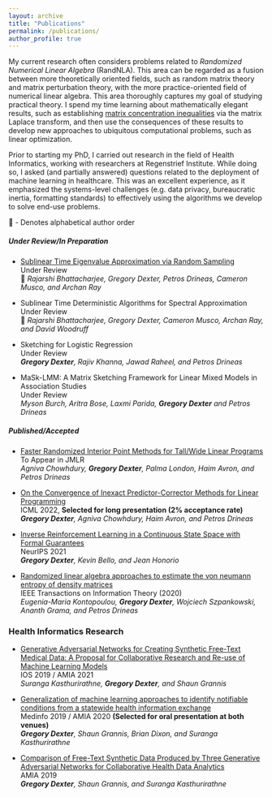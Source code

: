 ```yaml
---
layout: archive
title: "Publications"
permalink: /publications/
author_profile: true
---
```

<!-- 
{% if author.googlescholar %}
  You can also find my articles on <u><a href="{{author.googlescholar}}">my Google Scholar profile</a>.</u>
{% endif %}

{% include base_path %} -->

<!-- 
{% for post in site.publications reversed %}
  {% include archive-single.html %}
{% endfor %}
 -->
 
My current research often considers problems related to *Randomized Numerical Linear Algebra* (RandNLA).  This area can be regarded as a fusion between more theoretically oriented fields, such as random matrix theory and matrix perturbation theory, with the more practice-oriented field of numerical linear algebra.  This area thoroughly captures my goal of studying practical theory.  I spend my time learning about mathematically elegant results, such as establishing [matrix concentration inequalities](https://arxiv.org/pdf/1501.01571.pdf) via the matrix Laplace transform, and then use the consequences of these results to develop new approaches to ubiquitous computational problems, such as linear optimization.

Prior to starting my PhD, I carried out research in the field of Health Informatics, working with researchers at Regenstrief Institute.  While doing so, I asked (and partially answered) questions related to the deployment of machine learning in healthcare.  This was an excellent experience, as it emphasized the systems-level challenges (e.g. data privacy, bureaucratic inertia, formatting standards) to effectively using the algorithms we develop to solve end-use problems.   



🔸 - Denotes alphabetical author order

##### Under Review/In Preparation

* [Sublinear Time Eigenvalue Approximation via Random Sampling](https://arxiv.org/pdf/2109.07647)\
Under Review\
🔸 _Rajarshi Bhattacharjee, Gregory Dexter, Petros Drineas, Cameron Musco, and Archan Ray_

* Sublinear Time Deterministic Algorithms for Spectral Approximation\
Under Review\
🔸 _Rajarshi Bhattacharjee, Gregory Dexter, Cameron Musco, Archan Ray, and David Woodruff_

* Sketching for Logistic Regression\
Under Review\
_**Gregory Dexter**, Rajiv Khanna, Jawad Raheel, and Petros Drineas_

* MaSk-LMM: A Matrix Sketching Framework for Linear Mixed Models in Association Studies\
Under Review\
_Myson Burch, Aritra Bose, Laxmi Parida, **Gregory Dexter** and Petros Drineas_





##### Published/Accepted

* [Faster Randomized Interior Point Methods for Tall/Wide Linear Programs](https://arxiv.org/pdf/2209.08722.pdf)\
To Appear in JMLR\
_Agniva Chowhdury, **Gregory Dexter**, Palma London, Haim Avron, and Petros Drineas_


* [On the Convergence of Inexact Predictor-Corrector Methods for Linear Programming](https://arxiv.org/pdf/2202.01756.pdf)\
ICML 2022, **Selected for long presentation (2% acceptance rate)**\
_**Gregory Dexter**, Agniva Chowhdury, Haim Avron, and Petros Drineas_


* [Inverse Reinforcement Learning in a Continuous State Space with Formal Guarantees](https://arxiv.org/pdf/2102.07937.pdf)\
NeurIPS 2021\
_**Gregory Dexter**, Kevin Bello, and Jean Honorio_

* [Randomized linear algebra approaches to estimate the von neumann entropy of density matrices](https://arxiv.org/pdf/1801.01072)\
IEEE Transactions on Information Theory (2020)\
_Eugenia-Maria Kontopoulou, **Gregory Dexter**, Wojciech Szpankowski, Ananth Grama, and Petros Drineas_

### Health Informatics Research
* [Generative Adversarial Networks for Creating Synthetic Free-Text Medical Data: A Proposal for Collaborative Research and Re-use of Machine Learning Models](https://pubmed.ncbi.nlm.nih.gov/34457148/)\
IOS 2019 / AMIA 2021 \
_Suranga Kasthurirathne, **Gregory Dexter**, and Shaun Grannis_


* [Generalization of machine learning approaches to identify notifiable conditions from a statewide health information exchange](https://pubmed.ncbi.nlm.nih.gov/32477634/)\
Medinfo 2019 / AMIA 2020 **(Selected for oral presentation at both venues)**\
_**Gregory Dexter**, Shaun Grannis, Brian Dixon, and Suranga Kasthurirathne_


* [Comparison of Free-Text Synthetic Data Produced by Three Generative Adversarial Networks for Collaborative Health Data Analytics](https://knowledge.amia.org/69862-amia-1.4570936/t006-1.4574499/t006-1.4574500/3202569-1.4574768/3200933-1.4574765?qr=1)\
AMIA 2019\
_**Gregory Dexter**, Shaun Grannis, and Suranga Kasthurirathne_




